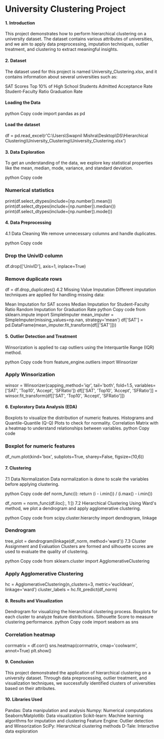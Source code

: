 # University Clustering Project
#### 1. Introduction
This project demonstrates how to perform hierarchical clustering on a university dataset. The dataset contains various attributes of universities, and we aim to apply data preprocessing, imputation techniques, outlier treatment, and clustering to extract meaningful insights.

#### 2. Dataset
The dataset used for this project is named University_Clustering.xlsx, and it contains information about several universities such as:

SAT Scores
Top 10% of High School Students Admitted
Acceptance Rate
Student-Faculty Ratio
Graduation Rate
#### Loading the Data
python
Copy code
import pandas as pd

#### Load the dataset
df = pd.read_excel(r'C:\Users\Swapnil Mishra\Desktop\DS\Hierarchical Clustering\University_Clustering\University_Clustering.xlsx')
#### 3. Data Exploration
To get an understanding of the data, we explore key statistical properties like the mean, median, mode, variance, and standard deviation.

python
Copy code
### Numerical statistics
print(df.select_dtypes(include=[np.number]).mean())
print(df.select_dtypes(include=[np.number]).median())
print(df.select_dtypes(include=[np.number]).mode())
#### 4. Data Preprocessing
4.1 Data Cleaning
We remove unnecessary columns and handle duplicates.

python
Copy code
### Drop the UnivID column
df.drop(['UnivID'], axis=1, inplace=True)

### Remove duplicate rows
df = df.drop_duplicates()
4.2 Missing Value Imputation
Different imputation techniques are applied for handling missing data:

Mean Imputation for SAT scores
Median Imputation for Student-Faculty Ratio
Random Imputation for Graduation Rate
python
Copy code
from sklearn.impute import SimpleImputer
mean_imputer = SimpleImputer(missing_values=np.nan, strategy='mean')
df['SAT'] = pd.DataFrame(mean_imputer.fit_transform(df[['SAT']]))
#### 5. Outlier Detection and Treatment
Winsorization is applied to cap outliers using the Interquartile Range (IQR) method.

python
Copy code
from feature_engine.outliers import Winsorizer

### Apply Winsorization
winsor = Winsorizer(capping_method='iqr', tail='both', fold=1.5, variables=['SAT', 'Top10', 'Accept', 'SFRatio'])
df[['SAT', 'Top10', 'Accept', 'SFRatio']] = winsor.fit_transform(df[['SAT', 'Top10', 'Accept', 'SFRatio']])
#### 6. Exploratory Data Analysis (EDA)
Boxplots to visualize the distribution of numeric features.
Histograms and Quantile-Quantile (Q-Q) Plots to check for normality.
Correlation Matrix with a heatmap to understand relationships between variables.
python
Copy code
### Boxplot for numeric features
df_num.plot(kind='box', subplots=True, sharey=False, figsize=(10,6))
#### 7. Clustering
7.1 Data Normalization
Data normalization is done to scale the variables before applying clustering.

python
Copy code
def norm_func(i):
    return (i - i.min()) / (i.max() - i.min())

df_norm = norm_func(df.iloc[:, 1:])
7.2 Hierarchical Clustering
Using Ward's method, we plot a dendrogram and apply agglomerative clustering.

python
Copy code
from scipy.cluster.hierarchy import dendrogram, linkage

### Dendrogram
tree_plot = dendrogram(linkage(df_norm, method='ward'))
7.3 Cluster Assignment and Evaluation
Clusters are formed and silhouette scores are used to evaluate the quality of clustering.

python
Copy code
from sklearn.cluster import AgglomerativeClustering

### Apply Agglomerative Clustering
hc = AgglomerativeClustering(n_clusters=3, metric='euclidean', linkage='ward')
cluster_labels = hc.fit_predict(df_norm)
#### 8. Results and Visualization
Dendrogram for visualizing the hierarchical clustering process.
Boxplots for each cluster to analyze feature distributions.
Silhouette Score to measure clustering performance.
python
Copy code
import seaborn as sns

### Correlation heatmap
corrmatrix = df.corr()
sns.heatmap(corrmatrix, cmap='coolwarm', annot=True)
plt.show()
#### 9. Conclusion
This project demonstrated the application of hierarchical clustering on a university dataset. Through data preprocessing, outlier treatment, and visualization techniques, we successfully identified clusters of universities based on their attributes.

#### 10. Libraries Used
Pandas: Data manipulation and analysis
Numpy: Numerical computations
Seaborn/Matplotlib: Data visualization
Scikit-learn: Machine learning algorithms for imputation and clustering
Feature Engine: Outlier detection and Winsorization
SciPy: Hierarchical clustering methods
D-Tale: Interactive data exploration
